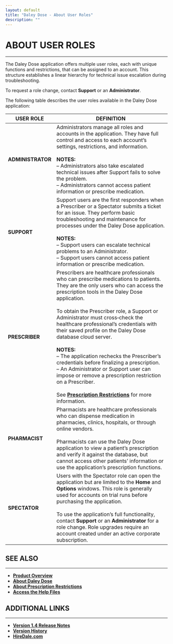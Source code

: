 ```yaml
---
layout: default
title: "Daley Dose - About User Roles"
description: ""
---
```


# **ABOUT USER ROLES**
---
The Daley Dose application offers multiple user roles, each with unique functions and restrictions, that can be assigned to an account. This structure establishes a linear hierarchy for technical issue escalation during troubleshooting.

To request a role change, contact **Support** or an **Administrator**.

The following table describes the user roles available in the Daley Dose application:

| **USER ROLE** | **DEFINITION** |
|---------------|----------------|
| **ADMINISTRATOR** | Administrators manage all roles and accounts in the application. They have full control and access to each account’s settings, restrictions, and information.<br><br>**NOTES:**<br>– Administrators also take escalated technical issues after Support fails to solve the problem.<br>– Administrators cannot access patient information or prescribe medication. |
| **SUPPORT** | Support users are the first responders when a Prescriber or a Spectator submits a ticket for an issue. They perform basic troubleshooting and maintenance for processes under the Daley Dose application.<br><br>**NOTES:**<br>– Support users can escalate technical problems to an Administrator.<br>– Support users cannot access patient information or prescribe medication. |
| **PRESCRIBER** | Prescribers are healthcare professionals who can prescribe medications to patients. They are the only users who can access the prescription tools in the Daley Dose application.<br><br>To obtain the Prescriber role, a Support or Administrator must cross‑check the healthcare professional’s credentials with their saved profile on the Daley Dose database cloud server.<br><br>**NOTES:**<br>– The application rechecks the Prescriber’s credentials before finalizing a prescription.<br>– An Administrator or Support user can impose or remove a prescription restriction on a Prescriber.<br><br>See [**Prescription Restrictions**](/daleydose/about-prescription-restrictions) for more information. |
| **PHARMACIST** | Pharmacists are healthcare professionals who can dispense medication in pharmacies, clinics, hospitals, or through online vendors.<br><br>Pharmacists can use the Daley Dose application to view a patient’s prescription and verify it against the database, but cannot access other patients’ information or use the application’s prescription functions. |
| **SPECTATOR** | Users with the Spectator role can open the application but are limited to the **Home** and **Options** windows. This role is generally used for accounts on trial runs before purchasing the application.<br><br>To use the application’s full functionality, contact **Support** or an **Administrator** for a role change. Role upgrades require an account created under an active corporate subscription. |


## **SEE ALSO**
---
- [**Product Overview**](https://hiredale.github.io/daleydose/)
- [**About Daley Dose**](/daleydose/about-daley-dose)  
- [**About Prescription Restrictions**](/daleydose/about-prescription-restrictions)
- [**Access the Help Files**](/daleydose/help-files)
## **ADDITIONAL LINKS**
---
- [**Version 1.4 Release Notes**](/daleydose/release-notes-v1.4)
- [**Version History**](/daleydose/release-note-version-history)
- [**HireDale.com**](https://hiredale.github.io)
